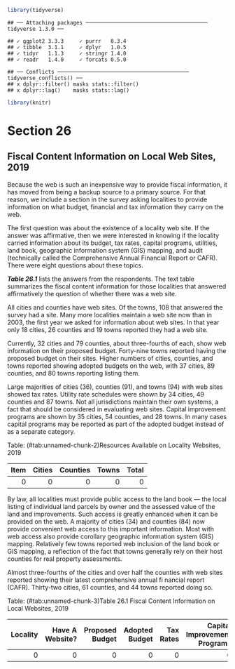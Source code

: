 
```r
library(tidyverse)
```

```
## ── Attaching packages ─────────────────────────────────────── tidyverse 1.3.0 ──
```

```
## ✓ ggplot2 3.3.3     ✓ purrr   0.3.4
## ✓ tibble  3.1.1     ✓ dplyr   1.0.5
## ✓ tidyr   1.1.3     ✓ stringr 1.4.0
## ✓ readr   1.4.0     ✓ forcats 0.5.0
```

```
## ── Conflicts ────────────────────────────────────────── tidyverse_conflicts() ──
## x dplyr::filter() masks stats::filter()
## x dplyr::lag()    masks stats::lag()
```

```r
library(knitr)
```


# Section 26
## Fiscal Content Information on Local Web Sites, 2019

Because  the  web  is  such  an  inexpensive  way  to  provide  fiscal information, it has moved from being a backup source to a primary source. For that reason, we include a section in  the  survey  asking  localities to  provide  information  on  what  budget,  financial  and  tax  information  they  carry  on the web.

The first question was about the existence of a locality web  site.  If  the  answer  was  affirmative,  then  we  were  interested  in  knowing  if  the  locality  carried  information  about its budget, tax rates, capital programs, utilities, land book,  geographic  information  system  (GIS)  mapping,  and  audit  (technically  called  the  Comprehensive  Annual  Financial  Report  or  CAFR).  There  were  eight  questions  about these topics.

***Table 26.1*** lists the answers from the respondents. The text  table  summarizes  the  fiscal  content  information  for  those localities that answered affirmatively the question of whether there was a web site.

All cities and counties have web sites. Of the towns, 108 that answered the survey had a site. Many more localities maintain a web site now than in 2003, the first year we asked for information about web sites. In that year only 18 cities, 26 counties and 19 towns reported they had a web site. 

Currently, 32 cities and 79 counties, about  three-fourths of each, show web information on their proposed budget. Forty-nine towns reported having the proposed budget on their  sites.  Higher  numbers  of  cities,  counties,  and  towns  reported showing adopted budgets on the web, with 37 cities, 89 counties, and 80 towns reporting listing them.

Large majorities of cities (36), counties (91), and towns (94) with web sites showed tax rates. Utility rate schedules were shown by 34 cities, 49 counties and 87 towns. Not all jurisdictions maintain their own systems, a fact that should be considered in evaluating web sites. Capital improvement programs are shown by 35 cities, 54 counties, and 28 towns. In many cases capital programs may be reported as part of the adopted budget instead of as a separate category.


Table: (\#tab:unnamed-chunk-2)Resources Available on Locality Websites, 2019

| Item| Cities| Counties| Towns| Total|
|----:|------:|--------:|-----:|-----:|
|    0|      0|        0|     0|     0|

By law, all localities must provide public access to the land book — the local listing of individual land parcels by owner and the assessed value of the land and improvements. Such  access  is  greatly  enhanced  when  it  can  be  provided  on the web. A majority of cities (34) and counties (84) now provide convenient web access to this important information. Most  with  web  access  also  provide  corollary  geographic  information system (GIS) mapping. Relatively few towns reported web inclusion of the land book or GIS mapping, a reflection of the fact that towns generally rely on their host counties for real property assessments. 

Almost  three-fourths  of  the  cities  and  over  half  the    counties  with  web  sites  reported  showing  their  latest  comprehensive annual fi nancial report (CAFR). Thirty-two cities, 61  counties, and 44 towns reported doing so.


Table: (\#tab:unnamed-chunk-3)Table 26.1 Fiscal Content Information on Local Websites, 2019

| Locality| Have A Website?| Proposed Budget| Adopted Budget| Tax Rates| Capital Improvement Programs| Utility Charges| Landbook Information| GIS Mapping| Audit (CAFR)|
|--------:|---------------:|---------------:|--------------:|---------:|----------------------------:|---------------:|--------------------:|-----------:|------------:|
|        0|               0|               0|              0|         0|                            0|               0|                    0|           0|            0|

